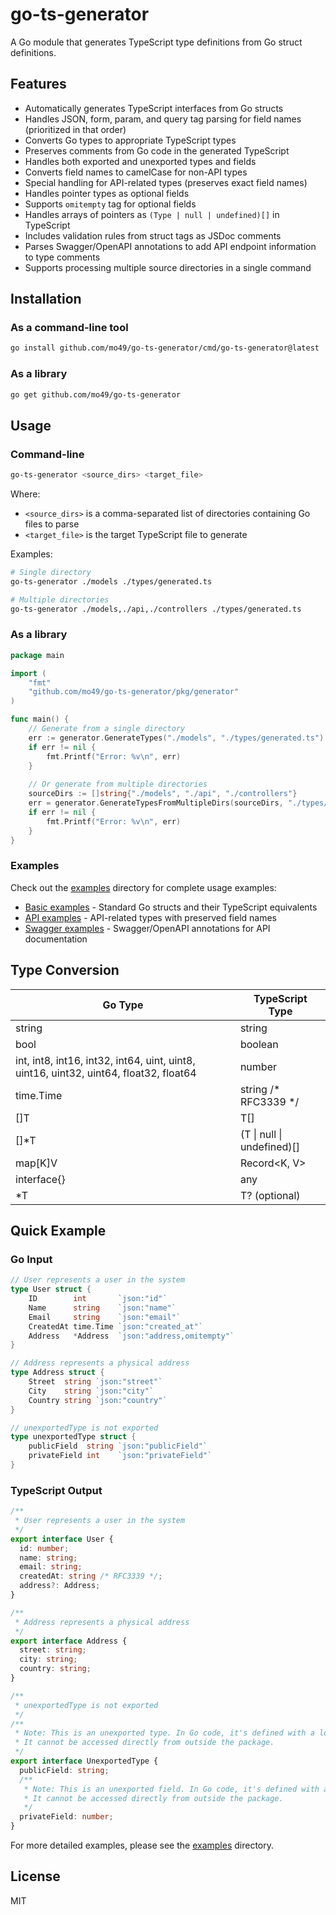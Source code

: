 # go-ts-generator

A Go module that generates TypeScript type definitions from Go struct definitions.

## Features

- Automatically generates TypeScript interfaces from Go structs
- Handles JSON, form, param, and query tag parsing for field names (prioritized in that order)
- Converts Go types to appropriate TypeScript types
- Preserves comments from Go code in the generated TypeScript
- Handles both exported and unexported types and fields
- Converts field names to camelCase for non-API types
- Special handling for API-related types (preserves exact field names)
- Handles pointer types as optional fields
- Supports `omitempty` tag for optional fields
- Handles arrays of pointers as `(Type | null | undefined)[]` in TypeScript
- Includes validation rules from struct tags as JSDoc comments
- Parses Swagger/OpenAPI annotations to add API endpoint information to type comments
- Supports processing multiple source directories in a single command

## Installation

### As a command-line tool

```bash
go install github.com/mo49/go-ts-generator/cmd/go-ts-generator@latest
```

### As a library

```bash
go get github.com/mo49/go-ts-generator
```

## Usage

### Command-line

```bash
go-ts-generator <source_dirs> <target_file>
```

Where:
- `<source_dirs>` is a comma-separated list of directories containing Go files to parse
- `<target_file>` is the target TypeScript file to generate

Examples:
```bash
# Single directory
go-ts-generator ./models ./types/generated.ts

# Multiple directories
go-ts-generator ./models,./api,./controllers ./types/generated.ts
```

### As a library

```go
package main

import (
	"fmt"
	"github.com/mo49/go-ts-generator/pkg/generator"
)

func main() {
	// Generate from a single directory
	err := generator.GenerateTypes("./models", "./types/generated.ts")
	if err != nil {
		fmt.Printf("Error: %v\n", err)
	}
	
	// Or generate from multiple directories
	sourceDirs := []string{"./models", "./api", "./controllers"}
	err = generator.GenerateTypesFromMultipleDirs(sourceDirs, "./types/generated.ts")
	if err != nil {
		fmt.Printf("Error: %v\n", err)
	}
}
```

### Examples

Check out the [examples](./examples) directory for complete usage examples:
- [Basic examples](./examples/basic) - Standard Go structs and their TypeScript equivalents
- [API examples](./examples/api) - API-related types with preserved field names
- [Swagger examples](./examples/swagger) - Swagger/OpenAPI annotations for API documentation

## Type Conversion

| Go Type | TypeScript Type |
|---------|----------------|
| string | string |
| bool | boolean |
| int, int8, int16, int32, int64, uint, uint8, uint16, uint32, uint64, float32, float64 | number |
| time.Time | string /* RFC3339 */ |
| []T | T[] |
| []*T | (T \| null \| undefined)[] |
| map[K]V | Record<K, V> |
| interface{} | any |
| *T | T? (optional) |

## Quick Example

### Go Input

```go
// User represents a user in the system
type User struct {
	ID        int       `json:"id"`
	Name      string    `json:"name"`
	Email     string    `json:"email"`
	CreatedAt time.Time `json:"created_at"`
	Address   *Address  `json:"address,omitempty"`
}

// Address represents a physical address
type Address struct {
	Street  string `json:"street"`
	City    string `json:"city"`
	Country string `json:"country"`
}

// unexportedType is not exported
type unexportedType struct {
	publicField  string `json:"publicField"`
	privateField int    `json:"privateField"`
}
```

### TypeScript Output

```typescript
/**
 * User represents a user in the system
 */
export interface User {
  id: number;
  name: string;
  email: string;
  createdAt: string /* RFC3339 */;
  address?: Address;
}

/**
 * Address represents a physical address
 */
export interface Address {
  street: string;
  city: string;
  country: string;
}

/**
 * unexportedType is not exported
 */
/**
 * Note: This is an unexported type. In Go code, it's defined with a lowercase identifier.
 * It cannot be accessed directly from outside the package.
 */
export interface UnexportedType {
  publicField: string;
  /**
   * Note: This is an unexported field. In Go code, it's defined with a lowercase identifier.
   * It cannot be accessed directly from outside the package.
   */
  privateField: number;
}
```

For more detailed examples, please see the [examples](./examples) directory.

## License

MIT